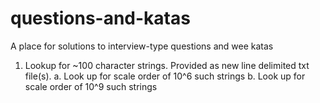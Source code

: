 # questions-and-katas
A place for solutions to interview-type questions and wee katas

1. Lookup for ~100 character strings. Provided as new line delimited txt file(s).
    a. Look up for scale order of 10^6 such strings
    b. Look up for scale order of 10^9 such strings
